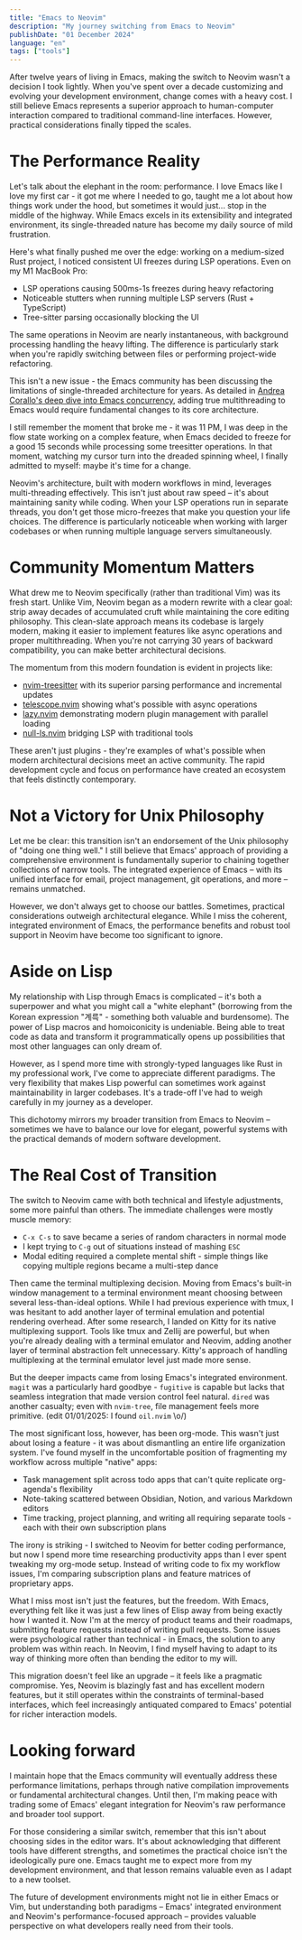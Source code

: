 ```yaml
---
title: "Emacs to Neovim"
description: "My journey switching from Emacs to Neovim"
publishDate: "01 December 2024"
language: "en"
tags: ["tools"]
---
```


After twelve years of living in Emacs, making the switch to Neovim wasn't a decision I took lightly. When you've spent over a decade customizing and evolving your development environment, change comes with a heavy cost. I still believe Emacs represents a superior approach to human-computer interaction compared to traditional command-line interfaces. However, practical considerations finally tipped the scales.

# The Performance Reality

Let's talk about the elephant in the room: performance. I love Emacs like I love my first car - it got me where I needed to go, taught me a lot about how things work under the hood, but sometimes it would just... stop in the middle of the highway. While Emacs excels in its extensibility and integrated environment, its single-threaded nature has become my daily source of mild frustration.

Here's what finally pushed me over the edge: working on a medium-sized Rust project, I noticed consistent UI freezes during LSP operations. Even on my M1 MacBook Pro:

- LSP operations causing 500ms-1s freezes during heavy refactoring
- Noticeable stutters when running multiple LSP servers (Rust + TypeScript)
- Tree-sitter parsing occasionally blocking the UI

The same operations in Neovim are nearly instantaneous, with background processing handling the heavy lifting. The difference is particularly stark when you're rapidly switching between files or performing project-wide refactoring.

This isn't a new issue - the Emacs community has been discussing the limitations of single-threaded architecture for years. As detailed in [Andrea Corallo's deep dive into Emacs concurrency](https://akrl.sdf.org/gccemacs.html), adding true multithreading to Emacs would require fundamental changes to its core architecture.

I still remember the moment that broke me - it was 11 PM, I was deep in the flow state working on a complex feature, when Emacs decided to freeze for a good 15 seconds while processing some treesitter operations. In that moment, watching my cursor turn into the dreaded spinning wheel, I finally admitted to myself: maybe it's time for a change.

Neovim's architecture, built with modern workflows in mind, leverages multi-threading effectively. This isn't just about raw speed – it's about maintaining sanity while coding. When your LSP operations run in separate threads, you don't get those micro-freezes that make you question your life choices. The difference is particularly noticeable when working with larger codebases or when running multiple language servers simultaneously.

# Community Momentum Matters

What drew me to Neovim specifically (rather than traditional Vim) was its fresh start. Unlike Vim, Neovim began as a modern rewrite with a clear goal: strip away decades of accumulated cruft while maintaining the core editing philosophy. This clean-slate approach means its codebase is largely modern, making it easier to implement features like async operations and proper multithreading. When you're not carrying 30 years of backward compatibility, you can make better architectural decisions.

The momentum from this modern foundation is evident in projects like:

- [nvim-treesitter](https://github.com/nvim-treesitter/nvim-treesitter) with its superior parsing performance and incremental updates
- [telescope.nvim](https://github.com/nvim-telescope/telescope.nvim) showing what's possible with async operations
- [lazy.nvim](https://github.com/folke/lazy.nvim) demonstrating modern plugin management with parallel loading
- [null-ls.nvim](https://github.com/jose-elias-alvarez/null-ls.nvim) bridging LSP with traditional tools

These aren't just plugins - they're examples of what's possible when modern architectural decisions meet an active community. The rapid development cycle and focus on performance have created an ecosystem that feels distinctly contemporary.

# Not a Victory for Unix Philosophy

Let me be clear: this transition isn't an endorsement of the Unix philosophy of "doing one thing well." I still believe that Emacs' approach of providing a comprehensive environment is fundamentally superior to chaining together collections of narrow tools. The integrated experience of Emacs – with its unified interface for email, project management, git operations, and more – remains unmatched.

However, we don't always get to choose our battles. Sometimes, practical considerations outweigh architectural elegance. While I miss the coherent, integrated environment of Emacs, the performance benefits and robust tool support in Neovim have become too significant to ignore.

# Aside on Lisp

My relationship with Lisp through Emacs is complicated – it's both a superpower and what you might call a "white elephant" (borrowing from the Korean expression "계륵" - something both valuable and burdensome). The power of Lisp macros and homoiconicity is undeniable. Being able to treat code as data and transform it programmatically opens up possibilities that most other languages can only dream of.

However, as I spend more time with strongly-typed languages like Rust in my professional work, I've come to appreciate different paradigms. The very flexibility that makes Lisp powerful can sometimes work against maintainability in larger codebases. It's a trade-off I've had to weigh carefully in my journey as a developer.

This dichotomy mirrors my broader transition from Emacs to Neovim – sometimes we have to balance our love for elegant, powerful systems with the practical demands of modern software development.

# The Real Cost of Transition

The switch to Neovim came with both technical and lifestyle adjustments, some more painful than others. The immediate challenges were mostly muscle memory:

- `C-x C-s` to save became a series of random characters in normal mode
- I kept trying to `C-g` out of situations instead of mashing `ESC`
- Modal editing required a complete mental shift - simple things like copying multiple regions became a multi-step dance

Then came the terminal multiplexing decision. Moving from Emacs's built-in window management to a terminal environment meant choosing between several less-than-ideal options. While I had previous experience with tmux, I was hesitant to add another layer of terminal emulation and potential rendering overhead. After some research, I landed on Kitty for its native multiplexing support. Tools like tmux and Zellij are powerful, but when you're already dealing with a terminal emulator and Neovim, adding another layer of terminal abstraction felt unnecessary. Kitty's approach of handling multiplexing at the terminal emulator level just made more sense.

But the deeper impacts came from losing Emacs's integrated environment. `magit` was a particularly hard goodbye - `fugitive` is capable but lacks that seamless integration that made version control feel natural. `dired` was another casualty; even with `nvim-tree`, file management feels more primitive. (edit 01/01/2025: I found `oil.nvim` \o/)

The most significant loss, however, has been org-mode. This wasn't just about losing a feature - it was about dismantling an entire life organization system. I've found myself in the uncomfortable position of fragmenting my workflow across multiple "native" apps:

- Task management split across todo apps that can't quite replicate org-agenda's flexibility
- Note-taking scattered between Obsidian, Notion, and various Markdown editors
- Time tracking, project planning, and writing all requiring separate tools - each with their own subscription plans

The irony is striking - I switched to Neovim for better coding performance, but now I spend more time researching productivity apps than I ever spent tweaking my org-mode setup. Instead of writing code to fix my workflow issues, I'm comparing subscription plans and feature matrices of proprietary apps.

What I miss most isn't just the features, but the freedom. With Emacs, everything felt like it was just a few lines of Elisp away from being exactly how I wanted it. Now I'm at the mercy of product teams and their roadmaps, submitting feature requests instead of writing pull requests. Some issues were psychological rather than technical - in Emacs, the solution to any problem was within reach. In Neovim, I find myself having to adapt to its way of thinking more often than bending the editor to my will.

This migration doesn't feel like an upgrade – it feels like a pragmatic compromise. Yes, Neovim is blazingly fast and has excellent modern features, but it still operates within the constraints of terminal-based interfaces, which feel increasingly antiquated compared to Emacs' potential for richer interaction models.

# Looking forward

I maintain hope that the Emacs community will eventually address these performance limitations, perhaps through native compilation improvements or fundamental architectural changes. Until then, I'm making peace with trading some of Emacs' elegant integration for Neovim's raw performance and broader tool support.

For those considering a similar switch, remember that this isn't about choosing sides in the editor wars. It's about acknowledging that different tools have different strengths, and sometimes the practical choice isn't the ideologically pure one. Emacs taught me to expect more from my development environment, and that lesson remains valuable even as I adapt to a new toolset.

The future of development environments might not lie in either Emacs or Vim, but understanding both paradigms – Emacs' integrated environment and Neovim's performance-focused approach – provides valuable perspective on what developers really need from their tools.
